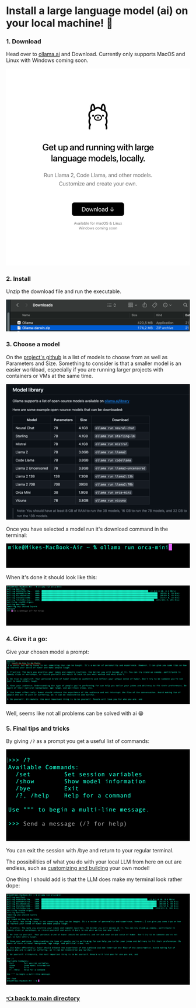 # Install a large language model (ai) on your local machine! :dizzy:

### 1. Download

Head over to [ollama.ai](https://ollama.ai/) and Download. Currently only supports MacOS and Linux with Windows coming soon.

![](download.jpeg)

### 2. Install

Unzip the download file and run the executable.

![](unzip&run.jpeg)

### 3. Choose a model

On the [project's github](https://github.com/jmorganca/ollama#model-library) is a list of models to choose from as well as Parameters and Size. Something to consider is that a smaller model is an easier workload, especially if you are running larger projects with containers or VMs at the same time.

![](models.jpeg)

Once you have selected a model run it's download command in the terminal:

![](download-cmd.jpeg)

When it's done it should look like this:

![](installed.jpeg)

### 4. Give it a go:

Give your chosen model a prompt:

![](prompt1.jpeg)

Well, seems like not all problems can be solved with ai :grin:

### 5. Final tips and tricks

By giving `/?` as a prompt you get a useful list of commands:

![](help.jpeg)

You can exit the session with /bye and return to your regular terminal.

The possibilities of what you do with your local LLM from here on out are endless, such as [customizing and building](https://github.com/jmorganca/ollama#customize-your-own-model) your own model!

One thing I should add is that the LLM does make my terminal look rather dope:

![](full.jpeg)

### [:point_left: back to main directory](https://github.com/Mike-ops273/sysadmin)
